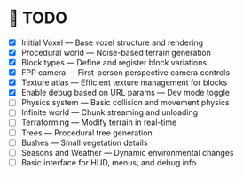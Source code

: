 # 📝 TODO

- [x] Initial Voxel — Base voxel structure and rendering
- [x] Procedural world — Noise-based terrain generation
- [x] Block types — Define and register block variations
- [x] FPP camera — First-person perspective camera controls
- [x] Texture atlas — Efficient texture management for blocks
- [x] Enable debug based on URL params — Dev mode toggle
- [ ] Physics system — Basic collision and movement physics
- [ ] Infinite world — Chunk streaming and unloading
- [ ] Terraforming — Modify terrain in real-time
- [ ] Trees — Procedural tree generation
- [ ] Bushes — Small vegetation details
- [ ] Seasons and Weather — Dynamic environmental changes
- [ ] Basic interface for HUD, menus, and debug info
